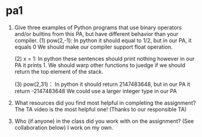 # pa1

 1. Give three examples of Python programs that use binary operators and/or builtins from this PA, but have different behavior than your compiler. 
   (1) pow(2,-1): In python it should equal to 1/2, but in our PA, it equals 0
                  We should make our compiler support float operation.
                  
                  
     (2) x = 1: In python these sentences should print nothing however in our PA it prints 1.
              We should warp other functions to juedge if we should return the top element of the stack.
              
              
     (3) pow(2,31)： In python it should return 2147483648,  but in our PA it return -2147483648
                   We could use a larger integer type in our PA
                   
 
2. What resources did you find most helpful in completing the assignment?
   The TA video is the most helpful one! (Thanks to our responsible TA)


3. Who (if anyone) in the class did you work with on the assignment? (See collaboration below)
   I work on my own.
